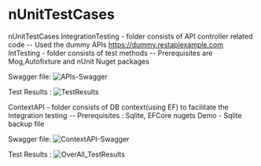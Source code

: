 # nUnitTestCases
nUnitTestCases
IntegrationTesting - folder consists of API controller related code
  -- Used the dummy APIs https://dummy.restapiexample.com
IntTesting - folder consists of test methods
  -- Prerequisites are Mog,Autofixture and nUnit Nuget packages

  Swagger file: ![APIs-Swagger](https://github.com/pratap-muddhapuram/nUnitTestCases/assets/158859681/e4fcf9df-fdb4-4849-b90b-af25d536fe21)

  Test Results : ![TestResults](https://github.com/pratap-muddhapuram/nUnitTestCases/assets/158859681/44aaaf59-f82c-4961-9bb1-624c13b93092)

ContextAPI - folder consists of DB context(using EF) to facilitate the Integration testing
  -- Prerequisites : Sqlite, EFCore nugets
  Demo - Sqlite backup file

Swagger file: ![ContextAPI-Swagger](https://github.com/pratap-muddhapuram/nUnitTestCases/assets/158859681/833a607e-0c8d-498f-84f1-197c22ed7dda)

Test Results : ![OverAll_TestResults](https://github.com/pratap-muddhapuram/nUnitTestCases/assets/158859681/1ef082aa-b268-434d-8d62-ee4e700a8cfe)




